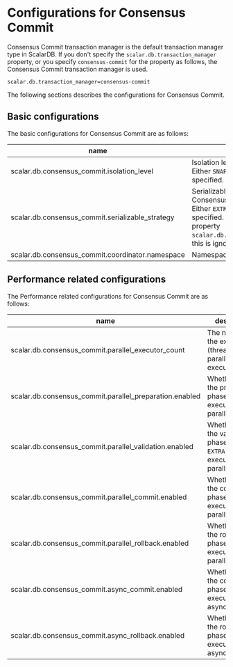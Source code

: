 # Configurations for Consensus Commit

Consensus Commit transaction manager is the default transaction manager type in ScalarDB.
If you don't specify the `scalar.db.transaction_manager` property, or you specify `consensus-commit` for the property as follows, the Consensus Commit transaction manager is used.

```properties
scalar.db.transaction_manager=consensus-commit
```

The following sections describes the configurations for Consensus Commit.

## Basic configurations

The basic configurations for Consensus Commit are as follows:

| name                                             | description                                                                                                                                                                                                                          | default     |
|--------------------------------------------------|--------------------------------------------------------------------------------------------------------------------------------------------------------------------------------------------------------------------------------------|-------------|
| scalar.db.consensus_commit.isolation_level       | Isolation level used for ConsensusCommit. Either `SNAPSHOT` or `SERIALIZABLE` can be specified.                                                                                                                                      | SNAPSHOT    |
| scalar.db.consensus_commit.serializable_strategy | Serializable strategy used for ConsensusCommit transaction manager. Either `EXTRA_READ` or `EXTRA_WRITE` can be specified. If `SNAPSHOT` is specified in the property `scalar.db.consensus_commit.isolation_level`, this is ignored. | EXTRA_READ  |
| scalar.db.consensus_commit.coordinator.namespace | Namespace name of coordinator tables.                                                                                                                                                                                                | coordinator |

## Performance related configurations

The Performance related configurations for Consensus Commit are as follows:

| name                                                    | description                                                                    | default                                                           |
|---------------------------------------------------------|--------------------------------------------------------------------------------|-------------------------------------------------------------------|
| scalar.db.consensus_commit.parallel_executor_count      | The number of the executors (threads) for the parallel execution.              | 128                                                               |
| scalar.db.consensus_commit.parallel_preparation.enabled | Whether or not the preparation phase is executed in parallel.                  | true                                                              |
| scalar.db.consensus_commit.parallel_validation.enabled  | Whether or not the validation phase (in `EXTRA_READ`) is executed in parallel. | The value of `scalar.db.consensus_commit.parallel_commit.enabled` |
| scalar.db.consensus_commit.parallel_commit.enabled      | Whether or not the commit phase is executed in parallel.                       | true                                                              |
| scalar.db.consensus_commit.parallel_rollback.enabled    | Whether or not the rollback phase is executed in parallel.                     | The value of `scalar.db.consensus_commit.parallel_commit.enabled` |
| scalar.db.consensus_commit.async_commit.enabled         | Whether or not the commit phase is executed asynchronously.                    | false                                                             |
| scalar.db.consensus_commit.async_rollback.enabled       | Whether or not the rollback phase is executed asynchronously.                  | The value of `scalar.db.consensus_commit.async_commit.enabled`    |
